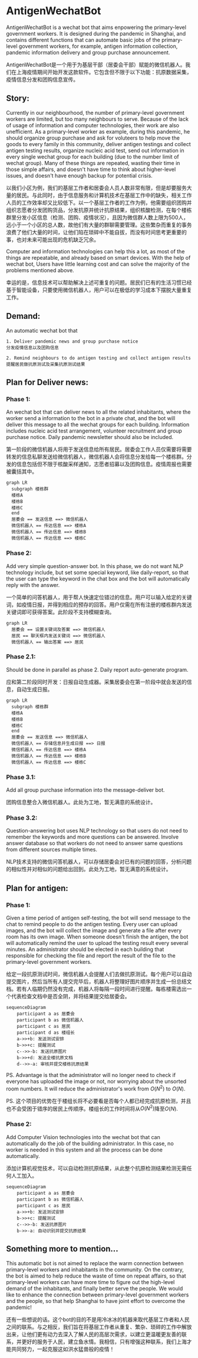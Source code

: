 # AntigenWechatBot 

AntigenWechatBot is a wechat bot that aims enpowering the primary-level government workers. It is designed during the pandemic in Shanghai, and contains different functions that can automate basic jobs of the primary-level government workers, for example, antigen information collection, pandemic information delivery and group purchase announcement.

AntigenWechatBot是一个用于为基层干部（居委会干部）赋能的微信机器人。我们在上海疫情期间开始开发这款软件。它包含但不限于以下功能：抗原数据采集，疫情信息分发和团购信息宣传。

## Story:

Currently in our neighbourhood, the number of primary-level government workers are limited, but too many neighbours to serve. Because of the lack of usage of information and computer technologies, their work are also unefficient. As a primary-level worker as example, during this pandemic, he should organize group purchase and ask for voluteers to help move the goods to every family in this community, deliver antigen testings and collect antigen testing results, organize nucleic acid test, send out information in every single wechat group for each building (due to the number limit of wechat group). Many of these things are repeated, wasting their time in those simple affairs, and doesn't have time to think about higher-level issues, and doesn't have enough backup for potential crisis. 

以我们小区为例，我们的基层工作者和居委会人员人数非常有限，但是却要服务大量的居民。与此同时，由于信息服务和计算机技术在基层工作中的缺失，相关工作人员的工作效率却又比较低下。以一个基层工作者的工作为例，他需要组织团购并组织志愿者分发团购货品，分发抗原并统计抗原结果，组织核酸检测，在每个楼栋群里分发小区信息（检测、团购、疫情状况），且因为微信群人数上限为500人，远小于一个小区的总人数，故他们有大量的群聊需要管理。这些繁杂而重复的事务浪费了他们大量的时间，让他们陷在琐碎中不能自拔，而没有时间思考更重要的事，也对未来可能出现的危机缺乏冗余。

Computer and information technologies can help this a lot, as most of the things are repeatable, and already based on smart devices. With the help of wechat bot, Users have little learning cost and can solve the majority of the problems mentioned above.

幸运的是，信息技术可以帮助解决上述可重复的问题。居民们已有的生活习惯已经基于智能设备，只要使用微信机器人，用户可以在极低的学习成本下摆脱大量重复工作。

## Demand:
An automatic wechat bot that   

    1. Deliver pandemic news and group purchase notice                         分发疫情信息以及团购信息  
    
    2. Remind neighbours to do antigen testing and collect antigen results     提醒居民做抗原测试及采集抗原测试结果  
    

## Plan for Deliver news:
### Phase 1:
An wechat bot that can deliver news to all the related inhabitants, where the worker send a information to the bot in a private chat, and the bot will deliver this message to all the wechat groups for each building. Information includes nucleic acid test arrangement, volunteer recruitment and group purchase notice. Daily pandemic newsletter should also be included.

第一阶段的微信机器人将用于发送信息给所有居民。居委会工作人员仅需要将需要转发的信息私聊发送给微信机器人，微信机器人会将信息分发给每一个楼栋群。分发的信息包括但不限于核酸采样通知，志愿者招募以及团购信息。疫情周报也需要被囊括其中。

```mermaid
graph LR
  subgraph 楼栋群
  楼栋A
  楼栋B
  楼栋C
  end
  居委会 == 发送信息 ==> 微信机器人
  微信机器人 == 传达信息 ==> 楼栋A
  微信机器人 == 传达信息 ==> 楼栋B
  微信机器人 == 传达信息 ==> 楼栋C
```

### Phase 2:
Add very simple question-answer bot. In this phase, we do not want NLP technology include, but set some special keyword, like daily-report, so that the user can type the keyword in the chat box and the bot will automatically reply with the answer.

一个简单的问答机器人，用于帮人快速定位错过的信息。用户可以输入给定的关键词，如疫情日报，并得到相应的预存的回答。用户仅需在所有注册的楼栋群内发送关键词即可获得答案。此阶段不支持模糊查询。

```mermaid
graph LR
  居委会 == 设置关键词及答案 ==> 微信机器人
  居民 == 聊天框内发送关键词 ==> 微信机器人
  微信机器人 == 输出答案 ==> 居民
```

### Phase 2.1:
Should be done in parallel as phase 2. Daily report auto-generate program.

应和第二阶段同时开发：日报自动生成器。采集居委会在第一阶段中就会发送的信息，自动生成日报。

```mermaid
graph LR
  subgraph 楼栋群
  楼栋A
  楼栋B
  楼栋C
  end
  居委会 == 发送信息 ==> 微信机器人
  微信机器人 == 存储信息并生成日报 ==> 日报
  微信机器人 == 传达信息 ==> 楼栋A
  微信机器人 == 传达信息 ==> 楼栋B
  微信机器人 == 传达信息 ==> 楼栋C
```

### Phase 3.1:
Add all group purchase information into the message-deliver bot.

团购信息整合入微信机器人。此处为工地，暂无满意的系统设计。

### Phase 3.2:
Question-answering bot uses NLP technology so that users do not need to remember the keywords and more questions can be answered. Involve answer database so that workers do not need to answer same questions from different sources multiple times.

NLP技术支持的微信问答机器人，可以存储居委会对已有的问题的回答，分析问题的相似性并对相似的问题给出回到。此处为工地，暂无满意的系统设计。

## Plan for antigen:
### Phase 1:
Given a time period of antigen self-testing, the bot will send message to the chat to remind people to do the antigen testing. Every user can upload images, and the bot will collect the image and generate a file after every room has its own image. When someone doesn't finish the antigen, the bot will automatically remind the user to upload the testing result every several minutes. An administrator should be elected in each building that responsible for checking the file and report the result of the file to the primary-level government workers.

给定一段抗原测试时间，微信机器人会提醒人们去做抗原测试。每个用户可以自动提交图片，然后当所有人提交完毕后，机器人将整理好图片顺序并生成一份总结文档。若有人临期仍然没有完成，机器人将每隔一段时间进行提醒。每栋楼需选出一个代表检查文档中是否全阴，并将结果提交给居委会。

```mermaid
sequenceDiagram
    participant a as 居委会
    participant b as 微信机器人
    participant c as 居民
    participant d as 楼组长
    a->>+b: 发送测试安排
    b->>+c: 提醒测试
    c-->>-b: 发送抗原图片
    b->>+d: 发送全楼抗原文档
    d-->>-a: 审核并提交楼栋抗原结果
```

PS. Advantage is that the administrator will no longer need to check if everyone has uploaded the image or not, nor worrying about the unsorted room numbers. It will reduce the administrator's work from $O(N^2)$ to $O(N)$.

PS. 这个项目的优势在于楼组长将不必要看是否每个人都已经完成抗原检测，并且也不会受困于错序的居民上传顺序。楼组长的工作时间将从$O(N^2)$降至$O(N)$.
    
### Phase 2:
Add Computer Vision technologies into the wechat bot that can automatically do the job of the building administrator. In this case, no worker is needed in this system and all the process can be done automatically.

添加计算机视觉技术，可以自动检测抗原结果，从此整个抗原检测结果检测无需任何人工加入。

```mermaid
sequenceDiagram
    participant a as 居委会
    participant b as 微信机器人
    participant c as 居民
    a->>+b: 发送测试安排
    b->>+c: 提醒测试
    c-->>-b: 发送抗原图片
    b->>-a: 自动识别并提交抗原结果
```

## Something more to mention...
This automatic bot is not aimed to replace the warm connection between primary-level workers and inhabitants in the community. On the contrary, the bot is aimed to help reduce the waste of time on repeat affairs, so that primary-level workers can have more time to figure out the high-level demand of the inhabitants, and finally better serve the people. We would like to enhance the connection between primary-level government workers and the people, so that help Shanghai to have joint effort to overcome the pandemic!

还有一些想说的话。这个bot的目的不是用冷冰冰的机器来取代基层工作者和人民之间的联系。与之相反，我们旨在将基层工作者从重复、繁杂、琐碎的工作中解放出来，让他们更有动力去深入了解人民的高层次需求，以建立更温暖更友善的联系，并更好的服务于人民，建立鱼水情。我相信，只有增强这种联系，我们上海才能共同努力，一起克服这如洪水猛兽般的疫情！
